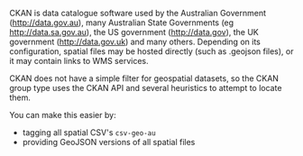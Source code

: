 CKAN is data catalogue software used by the Australian Government (http://data.gov.au), many Australian State Governments (eg http://data.sa.gov.au), the US government (http://data.gov), the UK government (http://data.gov.uk) and many others. Depending on its configuration, spatial files may be hosted directly (such as .geojson files), or it may contain links to WMS services.

CKAN does not have a simple filter for geospatial datasets, so the CKAN group type uses the CKAN API and several heuristics to attempt to locate them.

You can make this easier by:

- tagging all spatial CSV's `csv-geo-au`
- providing GeoJSON versions of all spatial files
